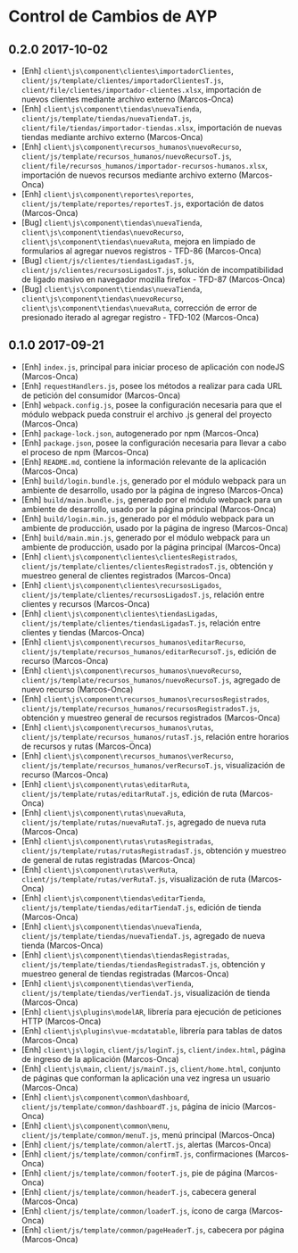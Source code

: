 Control de Cambios de AYP
================================================================================
0.2.0 2017-10-02
--------------------------------------------------------------------------------
- [Enh] `client\js\component\clientes\importadorClientes`, 
`client/js/template/clientes/importadorClientesT.js`,
`client/file/clientes/importador-clientes.xlsx`, importación de nuevos
clientes mediante archivo externo (Marcos-Onca)
- [Enh] `client\js\component\tiendas\nuevaTienda`,
`client/js/template/tiendas/nuevaTiendaT.js`,
`client/file/tiendas/importador-tiendas.xlsx`, importación de nuevas tiendas
mediante archivo externo (Marcos-Onca)
- [Enh] `client\js\component\recursos_humanos\nuevoRecurso`,
`client/js/template/recursos_humanos/nuevoRecursoT.js`,
`client/file/recursos_humanos/importador-recursos-humanos.xlsx`, importación de
nuevos recursos mediante archivo externo (Marcos-Onca)
- [Enh] `client\js\component\reportes\reportes`,
`client/js/template/reportes/reportesT.js`, exportación de datos (Marcos-Onca)
- [Bug] `client\js\component\tiendas\nuevaTienda`,
`client\js\component\tiendas\nuevoRecurso`,
`client\js\component\tiendas\nuevaRuta`, mejora en limpiado de formularios al
agregar nuevos registros - TFD-86 (Marcos-Onca)
- [Bug] `client/js/clientes/tiendasLigadasT.js`,
`client/js/clientes/recursosLigadosT.js`, solución de incompatibilidad de ligado
masivo en navegador mozilla firefox - TFD-87 (Marcos-Onca)
- [Bug] `client\js\component\tiendas\nuevaTienda`,
`client\js\component\tiendas\nuevoRecurso`,
`client\js\component\tiendas\nuevaRuta`, corrección de error de presionado
iterado al agregar registro - TFD-102 (Marcos-Onca)

0.1.0 2017-09-21
--------------------------------------------------------------------------------
- [Enh] `index.js`, principal para iniciar proceso de aplicación con nodeJS
(Marcos-Onca)
- [Enh] `requestHandlers.js`, posee los métodos a realizar para cada URL de
petición del consumidor (Marcos-Onca)
- [Enh] `webpack.config.js`, posee la configuración necesaria para que el módulo
webpack pueda construir el archivo .js general del proyecto (Marcos-Onca)
- [Enh] `package-lock.json`, autogenerado por npm (Marcos-Onca)
- [Enh] `package.json`, posee la configuración necesaria para llevar a cabo el
proceso de npm (Marcos-Onca)
- [Enh] `README.md`, contiene la información relevante de la aplicación
(Marcos-Onca)
- [Enh] `build/login.bundle.js`, generado por el módulo webpack para un ambiente
de desarrollo, usado por la página de ingreso (Marcos-Onca)
- [Enh] `build/main.bundle.js`, generado por el módulo webpack para un ambiente
de desarrollo, usado por la página principal (Marcos-Onca)
- [Enh] `build/login.min.js`, generado por el módulo webpack para un ambiente de
producción, usado por la página de ingreso (Marcos-Onca)
- [Enh] `build/main.min.js`, generado por el módulo webpack para un ambiente de
producción, usado por la página principal (Marcos-Onca)
- [Enh] `client\js\component\clientes\clientesRegistrados`,
`client/js/template/clientes/clientesRegistradosT.js`, obtención y muestreo
general de clientes registrados (Marcos-Onca)
- [Enh] `client\js\component\clientes\recursosLigados`,
`client/js/template/clientes/recursosLigadosT.js`, relación entre clientes y
recursos (Marcos-Onca)
- [Enh] `client\js\component\clientes\tiendasLigadas`,
`client/js/template/clientes/tiendasLigadasT.js`, relación entre clientes y
tiendas (Marcos-Onca)
- [Enh] `client\js\component\recursos_humanos\editarRecurso`,
`client/js/template/recursos_humanos/editarRecursoT.js`, edición de recurso
(Marcos-Onca)
- [Enh] `client\js\component\recursos_humanos\nuevoRecurso`,
`client/js/template/recursos_humanos/nuevoRecursoT.js`, agregado de nuevo recurso
 (Marcos-Onca)
- [Enh] `client\js\component\recursos_humanos\recursosRegistrados`,
`client/js/template/recursos_humanos/recursosRegistradosT.js`, obtención y
muestreo general de recursos registrados (Marcos-Onca)
- [Enh] `client\js\component\recursos_humanos\rutas`,
`client/js/template/recursos_humanos/rutasT.js`, relación entre horarios de
recursos y rutas (Marcos-Onca)
- [Enh] `client\js\component\recursos_humanos\verRecurso`,
`client/js/template/recursos_humanos/verRecursoT.js`, visualización de recurso
(Marcos-Onca)
- [Enh] `client\js\component\rutas\editarRuta`,
`client/js/template/rutas/editarRutaT.js`, edición de ruta (Marcos-Onca)
- [Enh] `client\js\component\rutas\nuevaRuta`,
`client/js/template/rutas/nuevaRutaT.js`, agregado de nueva ruta (Marcos-Onca)
- [Enh] `client\js\component\rutas\rutasRegistradas`,
`client/js/template/rutas/rutasRegistradasT.js`, obtención y muestreo de
general de rutas registradas (Marcos-Onca)
- [Enh] `client\js\component\rutas\verRuta`,
`client/js/template/rutas/verRutaT.js`, visualización de ruta (Marcos-Onca)
- [Enh] `client\js\component\tiendas\editarTienda`,
`client/js/template/tiendas/editarTiendaT.js`, edición de tienda (Marcos-Onca)
- [Enh] `client\js\component\tiendas\nuevaTienda`,
`client/js/template/tiendas/nuevaTiendaT.js`, agregado de nueva tienda
(Marcos-Onca)
- [Enh] `client\js\component\tiendas\tiendasRegistradas`,
`client/js/template/tiendas/tiendasRegistradasT.js`, obtención y muestreo general
de tiendas registradas (Marcos-Onca)
- [Enh] `client\js\component\tiendas\verTienda`,
`client/js/template/tiendas/verTiendaT.js`, visualización de tienda (Marcos-Onca)
- [Enh] `client\js\plugins\modelAR`, librería para ejecución de peticiones HTTP
(Marcos-Onca)
- [Enh] `client\js\plugins\vue-mcdatatable`, librería para tablas de datos
(Marcos-Onca)
- [Enh] `client\js\login`, `client/js/loginT.js`, `client/index.html`, página
de ingreso de la aplicación (Marcos-Onca)
- [Enh] `client\js\main`, `client/js/mainT.js`, `client/home.html`, conjunto de
páginas que conforman la aplicación una vez ingresa un usuario (Marcos-Onca)
- [Enh] `client\js\component\common\dashboard`,
`client/js/template/common/dashboardT.js`, página de inicio (Marcos-Onca)
- [Enh] `client\js\component\common\menu`, `client/js/template/common/menuT.js`,
menú principal (Marcos-Onca)
- [Enh] `client/js/template/common/alertT.js`, alertas (Marcos-Onca)
- [Enh] `client/js/template/common/confirmT.js`, confirmaciones (Marcos-Onca)
- [Enh] `client/js/template/common/footerT.js`, pie de página (Marcos-Onca)
- [Enh] `client/js/template/common/headerT.js`, cabecera general (Marcos-Onca)
- [Enh] `client/js/template/common/loaderT.js`, ícono de carga (Marcos-Onca)
- [Enh] `client/js/template/common/pageHeaderT.js`, cabecera por página
(Marcos-Onca)